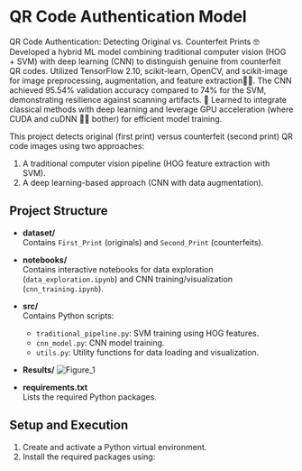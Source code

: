 # QR Code Authentication Model

QR Code Authentication: Detecting Original vs. Counterfeit Prints 🤓
Developed a hybrid ML model combining traditional computer vision (HOG + SVM) with deep learning (CNN) to distinguish genuine from counterfeit QR codes. Utilized TensorFlow 2.10, scikit-learn, OpenCV, and scikit-image for image preprocessing, augmentation, and feature extraction😵‍💫. The CNN achieved 95.54% validation accuracy compared to 74% for the SVM, demonstrating resilience against scanning artifacts. 👀 Learned to integrate classical methods with deep learning and leverage GPU acceleration (where CUDA and cuDNN 😶‍🌫️ bother) for efficient model training.

This project detects original (first print) versus counterfeit (second print) QR code images using two approaches:
1. A traditional computer vision pipeline (HOG feature extraction with SVM).
2. A deep learning-based approach (CNN with data augmentation).

## Project Structure

- **dataset/**  
  Contains `First_Print` (originals) and `Second_Print` (counterfeits).

- **notebooks/**  
  Contains interactive notebooks for data exploration (`data_exploration.ipynb`) and CNN training/visualization (`cnn_training.ipynb`).

- **src/**  
  Contains Python scripts:
  - `traditional_pipeline.py`: SVM training using HOG features.
  - `cnn_model.py`: CNN model training.
  - `utils.py`: Utility functions for data loading and visualization.
    
- **Results/**
  ![Figure_1](https://github.com/user-attachments/assets/72568ec2-b66d-42c2-bfcd-dfa0131a6973)

- **requirements.txt**  
  Lists the required Python packages.

## Setup and Execution

1. Create and activate a Python virtual environment.
2. Install the required packages using:
